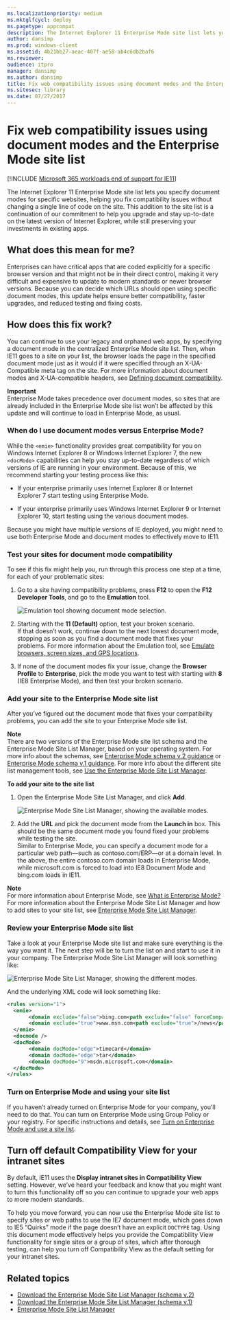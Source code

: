 ```yaml
---
ms.localizationpriority: medium
ms.mktglfcycl: deploy
ms.pagetype: appcompat
description: The Internet Explorer 11 Enterprise Mode site list lets you specify document modes for specific websites, helping you fix compatibility issues without changing a single line of code on the site.
author: dansimp
ms.prod: windows-client
ms.assetid: 4b21bb27-aeac-407f-ae58-ab4c6db2baf6
ms.reviewer: 
audience: itpro
manager: dansimp
ms.author: dansimp
title: Fix web compatibility issues using document modes and the Enterprise Mode site list (Internet Explorer 11 for IT Pros)
ms.sitesec: library
ms.date: 07/27/2017
---
```



# Fix web compatibility issues using document modes and the Enterprise Mode site list

[!INCLUDE [Microsoft 365 workloads end of support for IE11](../includes/microsoft-365-ie-end-of-support.md)]

The Internet Explorer 11 Enterprise Mode site list lets you specify document modes for specific websites, helping you fix compatibility issues without changing a single line of code on the site. This addition to the site list is a continuation of our commitment to help you upgrade and stay up-to-date on the latest version of Internet Explorer, while still preserving your investments in existing apps.

## What does this mean for me?
Enterprises can have critical apps that are coded explicitly for a specific browser version and that might not be in their direct control, making it very difficult and expensive to update to modern standards or newer browser versions. Because you can decide which URLs should open using specific document modes, this update helps ensure better compatibility, faster upgrades, and reduced testing and fixing costs.

## How does this fix work?
You can continue to use your legacy and orphaned web apps, by specifying a document mode in the centralized Enterprise Mode site list. Then, when IE11 goes to a site on your list, the browser loads the page in the specified document mode just as it would if it were specified through an X-UA-Compatible meta tag on the site. For more information about document modes and X-UA-compatible headers, see [Defining document compatibility](/previous-versions/windows/internet-explorer/ie-developer/compatibility/cc288325(v=vs.85)).

**Important**<br>
Enterprise Mode takes precedence over document modes, so sites that are already included in the Enterprise Mode site list won’t be affected by this update and will continue to load in Enterprise Mode, as usual.

### When do I use document modes versus Enterprise Mode?
While the `<emie>` functionality provides great compatibility for you on Windows Internet Explorer 8 or Windows Internet Explorer 7, the new `<docMode>` capabilities can help you stay up-to-date regardless of which versions of IE are running in your environment. Because of this, we recommend starting your testing process like this:

-   If your enterprise primarily uses Internet Explorer 8 or Internet Explorer 7 start testing using Enterprise Mode.

-   If your enterprise primarily uses Windows Internet Explorer 9 or Internet Explorer 10, start testing using the various document modes.

Because you might have multiple versions of IE deployed, you might need to use both Enterprise Mode and document modes to effectively move to IE11.

### Test your sites for document mode compatibility
To see if this fix might help you, run through this process one step at a time, for each of your problematic sites:

1.  Go to a site having compatibility problems, press **F12** to open the **F12 Developer Tools**, and go to the **Emulation** tool.

    ![Emulation tool showing document mode selection.](images/docmode-f12.png)

2.  Starting with the **11 (Default)** option, test your broken scenario.<br>
If that doesn’t work, continue down to the next lowest document mode, stopping as soon as you find a document mode that fixes your problems. For more information about the Emulation tool, see [Emulate browsers, screen sizes, and GPS locations](/previous-versions/windows/internet-explorer/ie-developer/samples/dn255001(v=vs.85)).

3.  If none of the document modes fix your issue, change the **Browser Profile** to **Enterprise**, pick the mode you want to test with starting with **8** (IE8 Enterprise Mode), and then test your broken scenario.

### Add your site to the Enterprise Mode site list
After you’ve figured out the document mode that fixes your compatibility problems, you can add the site to your Enterprise Mode site list.

**Note**<br>
There are two versions of the Enterprise Mode site list schema and the Enterprise Mode Site List Manager, based on your operating system. For more info about the schemas, see [Enterprise Mode schema v.2 guidance](enterprise-mode-schema-version-2-guidance.md) or [Enterprise Mode schema v.1 guidance](enterprise-mode-schema-version-1-guidance.md). For more info about the different site list management tools, see [Use the Enterprise Mode Site List Manager](use-the-enterprise-mode-site-list-manager.md).

 **To add your site to the site list**

1.  Open the Enterprise Mode Site List Manager, and click **Add**.

    ![Enterprise Mode Site List Manager, showing the available modes.](images/emie-listmgr.png)

2.  Add the **URL** and pick the document mode from the **Launch in** box. This should be the same document mode you found fixed your problems while testing the site.<br>
Similar to Enterprise Mode, you can specify a document mode for a particular web path—such as contoso.com/ERP—or at a domain level. In the above, the entire contoso.com domain loads in Enterprise Mode, while microsoft.com is forced to load into IE8 Document Mode and bing.com loads in IE11.

**Note**<br>
For more information about Enterprise Mode, see [What is Enterprise Mode?](what-is-enterprise-mode.md) For more information about the Enterprise Mode Site List Manager and how to add sites to your site list, see [Enterprise Mode Site List Manager](use-the-enterprise-mode-site-list-manager.md).


### Review your Enterprise Mode site list
Take a look at your Enterprise Mode site list and make sure everything is the way you want it. The next step will be to turn the list on and start to use it in your company. The Enterprise Mode Site List Manager will look something like:

![Enterprise Mode Site List Manager, showing the different modes.](images/emie-sitelistmgr.png)

And the underlying XML code will look something like:

``` xml
<rules version="1">
  <emie>
       <domain exclude="false">bing.com<path exclude="false" forceCompatView="true">/images</path></domain>
       <domain exclude="true">www.msn.com<path exclude="true">/news</path></domain>
  </emie>
  <docmode />
  <docMode>
       <domain docMode="edge">timecard</domain>
       <domain docMode="edge">tar</domain>
       <domain docMode="9">msdn.microsoft.com</domain>
  </docMode>
</rules>
```

### Turn on Enterprise Mode and using your site list
If you haven’t already turned on Enterprise Mode for your company, you’ll need to do that. You can turn on Enterprise Mode using Group Policy or your registry. For specific instructions and details, see [Turn on Enterprise Mode and use a site list](turn-on-enterprise-mode-and-use-a-site-list.md).

## Turn off default Compatibility View for your intranet sites
By default, IE11 uses the **Display intranet sites in Compatibility View** setting. However, we’ve heard your feedback and know that you might want to turn this functionality off so you can continue to upgrade your web apps to more modern standards.

To help you move forward, you can now use the Enterprise Mode site list to specify sites or web paths to use the IE7 document mode, which goes down to IE5 “Quirks” mode if the page doesn’t have an explicit `DOCTYPE` tag. Using this document mode effectively helps you provide the Compatibility View functionality for single sites or a group of sites, which after thorough testing, can help you turn off Compatibility View as the default setting for your intranet sites.

## Related topics
- [Download the Enterprise Mode Site List Manager (schema v.2)](https://go.microsoft.com/fwlink/p/?LinkId=716853)
- [Download the Enterprise Mode Site List Manager (schema v.1)](https://go.microsoft.com/fwlink/p/?LinkID=394378)
- [Enterprise Mode Site List Manager](use-the-enterprise-mode-site-list-manager.md)
 

 